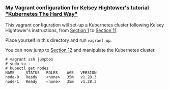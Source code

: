 ### My Vagrant configuration for [Kelsey Hightower's tutorial "Kubernetes The Hard Way"](https://github.com/kelseyhightower/kubernetes-the-hard-way)

This vagrant configuration will set-up a Kubernetes cluster following Kelsey Hightower's instructions, from [Section 1](https://github.com/kelseyhightower/kubernetes-the-hard-way/blob/master/docs/01-prerequisites.md) to [Section 11](https://github.com/kelseyhightower/kubernetes-the-hard-way/blob/master/docs/11-pod-network-routes.md).

Place yourself in this directory and run `vagrant up`.

You can now jump to [Section 12](https://github.com/kelseyhightower/kubernetes-the-hard-way/blob/master/docs/12-smoke-test.md) and manipulate the Kubernetes cluster.

```
# vagrant ssh jumpbox
# sudo su -
# kubectl get nodes
NAME     STATUS   ROLES    AGE   VERSION
node-0   Ready    <none>   35m   v1.28.3
node-1   Ready    <none>   35m   v1.28.3
```
